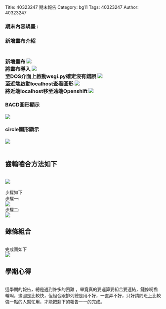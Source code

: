 Title: 40323247 期末報告
Category: bg11
Tags: 40323247
Author: 40323247

<h3>期末內容規畫 : <h3>
<!-- PELICAN_END_SUMMARY -->

<h3>新增畫布介紹<h3>
<br>
新增畫布
<img src="http://i.imgur.com/kfq5ddE.png"><br>
將畫布導入
<img src="http://i.imgur.com/5EqRqr1.png"><br>
至DOS介面上啟動wsgi.py確定沒有錯誤
<img src="http://i.imgur.com/cPiGrkk.png"><br>
至近端啟動localhost查看圖形
<img src="http://i.imgur.com/n0mBUMm.png"><br>
將近端localhost移至遠端Openshift
<img src="http://i.imgur.com/x9yvXxO.png"><br>
<br>
BACD圖形顯示<br>
<br>
<img src="http://i.imgur.com/YjNGaIw.png"><br>
<br>
circle圖形顯示<br>
<br>
<img src="http://i.imgur.com/lprFsXw.png"><br>
<br>
<h2>齒輪嚙合方法如下</h2><br>
<img src="http://i.imgur.com/9L5Rqw6.png"><br>
<br>
步驟如下<br>
步驟一:<br>
<img src="http://i.imgur.com/zv0M86n.png"><br>
步驟二:<br>
<img src="http://i.imgur.com/VG05iZu.png"><br>
<h2>鍊條組合</h2><br>
完成圖如下<br>
<img src="http://i.imgur.com/nA4uyX4.png"><br>
 <h2>學期心得</h2><br>
這學期的報告，總是遇到許多的困難 ，畢竟真的要運算要組合要連結，鏈條啊齒輪啊，畫圖是比較快，但組合跟排列總是用不好，一直弄不好，只好請問班上比較強一點的人幫忙用，才能把剩下的報告一一的完成。